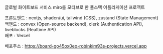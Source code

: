 글로벌 화이트보드 서비스 miro를 모티브로 한 풀스택 어플리케이션 프로젝트

프론트엔드 : nextjs, shadcn/ui, tailwind (CSS), zustand (State Management)
<br/>
백엔드 : convex (Open-source backend), clerk (Authentication API), liveblocks (Realtime API)
<br/>
배포 : Vercel

배포주소 : https://board-go45ox0eo-robinkim93s-projects.vercel.app

